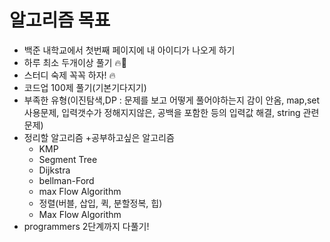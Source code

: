 # 알고리즘 목표

- 백준 내학교에서 첫번째 페이지에 내 아이디가 나오게 하기
- 하루 최소 두개이상 풀기 :fire::facepunch:
- 스터디 숙제 꼭꼭 하자! :fire:
- 코드업 100제 풀기(기본기다지기)
- 부족한 유형(이진탐색,DP : 문제를 보고 어떻게 풀어야하는지 감이 안옴, map,set 사용문제, 입력갯수가 정해지지않은, 공백을 포함한 등의 입력값 해결, string 관련문제)
- 정리할 알고리즘 +공부하고싶은 알고리즘
  - KMP
  - Segment Tree
  - Dijkstra
  - bellman-Ford
  - max Flow Algorithm
  - 정렬(버블, 삽입, 퀵, 분할정복, 힙)
  - Max Flow Algorithm
- programmers 2단계까지 다풀기!

